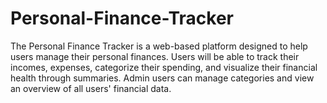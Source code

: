 # Personal-Finance-Tracker
The Personal Finance Tracker is a web-based platform designed to help users manage their personal finances. Users will be able to track their incomes, expenses, categorize their spending, and visualize their financial health through summaries. Admin users can manage categories and view an overview of all users' financial data.
